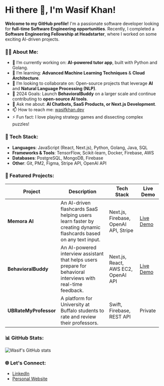 # Hi there 👋, I'm Wasif Khan!

**Welcome to my GitHub profile!** I'm a passionate software developer looking for **full-time Software Engineering opportunities**. Recently, I completed a **Software Engineering Fellowship at Headstarter**, where I worked on some exciting AI-driven projects.

### 👨‍💻 About Me:
- 🔭 I’m currently working on: **AI-powered tutor app**, built with Python and Golang.
- 🌱 I’m learning: **Advanced Machine Learning Techniques** & **Cloud Architecture**.
- 👯 I’m looking to collaborate on: Open-source projects that leverage **AI** and **Natural Language Processing (NLP)**.
- 🥅 2024 Goals: Launch **BehavioralBuddy** on a larger scale and continue contributing to **open-source AI tools**.
- 💬 Ask me about: **AI Chatbots, SaaS Products, or Next.js Development**.
- 📫 How to reach me: [wasifkhan.dev](https://wasifkhan.dev)
- ⚡ Fun fact: I love playing strategy games and dissecting complex puzzles!

### 🔧 Tech Stack:
- **Languages**: JavaScript (React, Next.js), Python, Golang, Java, SQL
- **Frameworks & Tools**: TensorFlow, Scikit-learn, Docker, Firebase, AWS
- **Databases**: PostgreSQL, MongoDB, Firebase
- **Other**: Git, PM2, Figma, Stripe API, OpenAI API

### 🚀 Featured Projects:
| Project          | Description                                                                                                                                          | Tech Stack                                 | Live Demo |
|------------------|------------------------------------------------------------------------------------------------------------------------------------------------------|--------------------------------------------|-----------|
| **Memora AI**    | An AI-driven flashcards SaaS helping users learn faster by creating dynamic flashcards based on any text input.                                        | Next.js, Firebase, OpenAI API, Stripe      | [Live Demo](https://memora-ai-orcin.vercel.app) |
| **BehavioralBuddy** | An AI-powered interview assistant that helps users prepare for behavioral interviews with real-time feedback.                                        | Next.js, React, AWS EC2, OpenAI API        | [Live Demo](https://behavioralbuddy.top) |
| **UBRateMyProfessor** | A platform for University at Buffalo students to rate and review their professors.                                                                 | Swift, Firebase, REST API                  | Private   |

### 📊 GitHub Stats:

![Wasif's GitHub stats](https://github-readme-stats.vercel.app/api?username=wasifkhandev&show_icons=true&theme=radical)

### 🌐 Let's Connect:
- [LinkedIn](https://www.linkedin.com/in/wasifkhan04/)
- [Personal Website](https://wasifkhan.dev)

